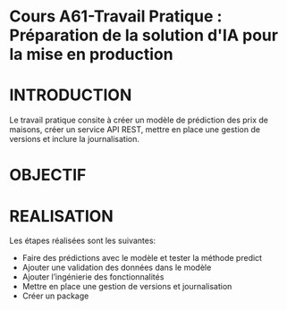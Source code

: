 # Cours A61-Travail Pratique : Préparation de la solution d'IA pour la mise en production
# INTRODUCTION
Le travail pratique consite à créer un modèle de prédiction des prix de maisons, créer un service API REST,  mettre en place une gestion de versions et inclure la journalisation.

# OBJECTIF

# REALISATION
Les étapes réalisées sont les suivantes:
- Faire des prédictions avec le modèle et tester la méthode predict
- Ajouter une validation des données dans le modèle
- Ajouter l’ingénierie des fonctionnalités
- Mettre en place une gestion de versions et journalisation
- Créer un package

